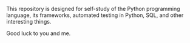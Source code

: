 This repository is designed for self-study of the Python programming language, its frameworks, automated testing in Python, SQL, and other interesting things.

Good luck to you and me.
